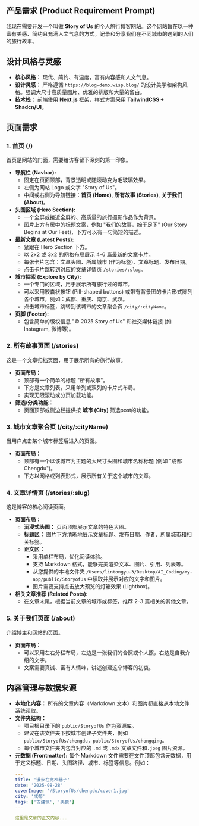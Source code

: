 

## **产品需求 (Product Requirement Prompt)**

我现在需要开发一个叫做 **Story of Us** 的个人旅行博客网站。这个网站旨在以一种富有美感、简约且充满人文气息的方式，记录和分享我们在不同城市的遇到的人们的旅行故事。

## **设计风格与灵感**

*   **核心风格：** 现代、简约、有温度，富有内容感和人文气息。
*   **设计灵感：** 严格遵循 `https://blog-demo.wisp.blog/` 的设计美学和架构风格。强调大尺寸高质量图片、优雅的排版和大量的留白。
*   **技术栈：** 前端使用 **Next.js** 框架，样式方案采用 **TailwindCSS + Shadcn/UI**。

## **页面需求**

### **1. 首页 (/)**

首页是网站的门面，需要给访客留下深刻的第一印象。

*   **导航栏 (Navbar):**
    *   固定在页面顶部，背景透明或随滚动变为毛玻璃效果。
    *   左侧为网站 Logo 或文字 "Story of Us"。
    *   中间或右侧为导航链接：**首页 (Home)**, **所有故事 (Stories)**, **关于我们 (About)**。
*   **头图区域 (Hero Section):**
    *   一个全屏或接近全屏的、高质量的旅行摄影作品作为背景。
    *   图片上方有居中的标题文案，例如 "我们的故事，始于足下" (Our Story Begins at Our Feet)，下方可以有一句简短的描述。
*   **最新文章 (Latest Posts):**
    *   紧跟在 Hero Section 下方。
    *   以 2x2 或 3x2 的网格布局展示 4-6 篇最新的文章卡片。
    *   每张卡片包含：文章头图、所属城市 (作为标签)、文章标题、发布日期。
    *   点击卡片跳转到对应的文章详情页 `/stories/:slug`。
*   **城市探索 (Explore by City):**
    *   一个专门的区域，用于展示所有旅行过的城市。
    *   可以采用胶囊状按钮 (Pill-shaped buttons) 或带有背景图的卡片形式陈列各个城市，例如：成都、重庆、南京、武汉。
    *   点击城市标签，跳转到该城市的文章聚合页 `/city/:cityName`。
*   **页脚 (Footer):**
    *   包含简单的版权信息 "© 2025 Story of Us" 和社交媒体链接 (如 Instagram, 微博等)。

### **2. 所有故事页面 (/stories)**

这是一个文章归档页面，用于展示所有的旅行故事。

*   **页面布局：**
    *   顶部有一个简单的标题 "所有故事"。
    *   下方是文章列表，采用单列或双列的卡片式布局。
    *   实现无限滚动或分页加载功能。
*   **筛选/分类功能：**
    *   页面顶部或侧边栏提供按 **城市 (City)** 筛选post的功能。

### **3. 城市文章聚合页 (/city/:cityName)**

当用户点击某个城市标签后进入的页面。

*   **页面布局：**
    *   顶部有一个以该城市为主题的大尺寸头图和城市名称标题 (例如 "成都 Chengdu")。
    *   下方以网格或列表形式，展示所有关于这个城市的文章。

### **4. 文章详情页 (/stories/:slug)**

这是博客的核心阅读页面。

*   **页面布局：**
    *   **沉浸式头图：** 页面顶部展示文章的特色大图。
    *   **标题区：** 图片下方清晰地展示文章标题、发布日期、作者、所属城市和相关标签。
    *   **正文区：**
        *   采用单栏布局，优化阅读体验。
        *   支持 Markdown 格式，能够完美渲染文本、图片、引用、列表等。
        *   从您提供的本地文件夹 `/Users/lintongyu.3/Desktop/AI_Coding/my-app/public/StoryofUs` 中读取并展示对应的文字和图片。
        *   图片需要支持点击放大预览的灯箱效果 (Lightbox)。
*   **相关文章推荐 (Related Posts):**
    *   在文章末尾，根据当前文章的城市或标签，推荐 2-3 篇相关的其他文章。

### **5. 关于我们页面 (/about)**

介绍博主和网站的页面。

*   **页面布局：**
    *   可以采用左右分栏布局，左边是一张我们的合照或个人照，右边是自我介绍的文字。
    *   文案需要真诚、富有人情味，讲述创建这个博客的初衷。

## **内容管理与数据来源**

*   **本地化内容：** 所有的文章内容（Markdown 文本）和图片都直接从本地文件系统读取。
*   **文件夹结构：**
    *   项目根目录下的 `public/StoryofUs` 作为资源库。
    *   建议在该文件夹下按城市创建子文件夹，例如 `public/StoryofUs/chengdu`，`public/StoryofUs/chongqing`。
    *   每个城市文件夹内包含对应的 `.md` 或 `.mdx` 文章文件和`.jpeg` 图片资源。
*   **元数据 (Frontmatter):** 每个 Markdown 文件需要在文件顶部包含元数据，用于定义标题、日期、头图路径、城市、标签等信息。例如：
    ```yaml
    ---
    title: '漫步在宽窄巷子'
    date: '2025-08-28'
    coverImage: '/StoryofUs/chengdu/cover1.jpg'
    city: '成都'
    tags: ['古建筑', '美食']
    ---

    这里是文章的正文内容...
    ```

